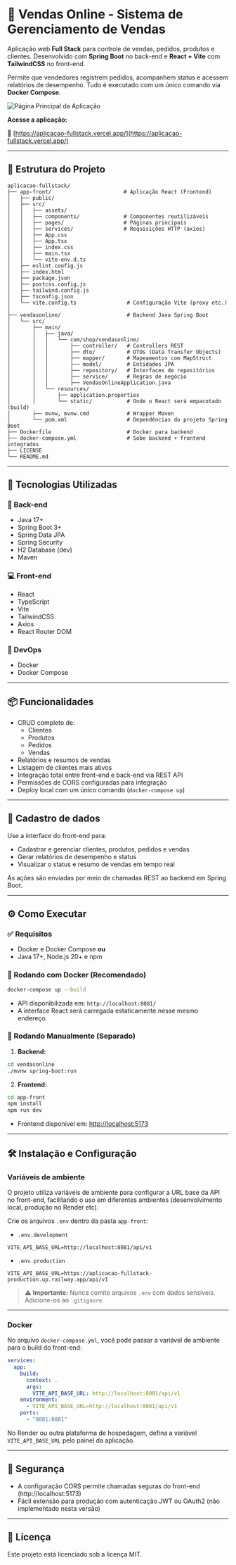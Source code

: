 # 🛒 Vendas Online - Sistema de Gerenciamento de Vendas

Aplicação web **Full Stack** para controle de vendas, pedidos, produtos e clientes. Desenvolvido com **Spring Boot** no back-end e **React + Vite** com **TailwindCSS** no front-end. 

Permite que vendedores registrem pedidos, acompanhem status e acessem relatórios de desempenho. Tudo é executado com um único comando via **Docker Compose**.

![Página Principal da Aplicação](app-front/src/assets/telainicial.png)

**Acesse a aplicação:**

🔗 [https://aplicacao-fullstack.vercel.app/](https://aplicacao-fullstack.vercel.app/)

---

## 📂 Estrutura do Projeto

```
aplicacao-fullstack/
├── app-front/                       # Aplicação React (Frontend)
│   ├── public/
│   ├── src/
│   │   ├── assets/
│   │   ├── components/              # Componentes reutilizáveis
│   │   ├── pages/                   # Páginas principais
│   │   ├── services/                # Requisições HTTP (axios)
│   │   ├── App.css
│   │   ├── App.tsx
│   │   ├── index.css
│   │   ├── main.tsx
│   │   └── vite-env.d.ts
│   ├── eslint.config.js
│   ├── index.html
│   ├── package.json
│   ├── postcss.config.js
│   ├── tailwind.config.js
│   ├── tsconfig.json
│   └── vite.config.ts                # Configuração Vite (proxy etc.)
│
├── vendasonline/                     # Backend Java Spring Boot
│   └── src/                          
│       ├── main/
│       │   ├── java/
│       │   │   └── com/shop/vendasonline/
│       │   │       ├── controller/   # Controllers REST
│       │   │       ├── dto/          # DTOs (Data Transfer Objects)
│       │   │       ├── mapper/       # Mapeamentos com MapStruct
│       │   │       ├── model/        # Entidades JPA
│       │   │       ├── repository/   # Interfaces de repositórios
│       │   │       ├── service/      # Regras de negócio
│       │   │       ├── VendasOnlineApplication.java
│       │   └── resources/
│       │       ├── application.properties
│       │       └── static/           # Onde o React será empacotado (build)
│       ├── mvnw, mvnw.cmd            # Wrapper Maven
│       └── pom.xml                   # Dependências do projeto Spring Boot
├── Dockerfile                        # Docker para backend
├── docker-compose.yml                # Sobe backend + frontend integrados
├── LICENSE
└── README.md 
```

---

## 🚀 Tecnologias Utilizadas

### 🔧 Back-end
- Java 17+
- Spring Boot 3+
- Spring Data JPA
- Spring Security
- H2 Database (dev)
- Maven

### 💻 Front-end
- React
- TypeScript
- Vite
- TailwindCSS
- Axios
- React Router DOM

### 🐳 DevOps
- Docker
- Docker Compose

---

## 📦 Funcionalidades

- CRUD completo de:
  - Clientes
  - Produtos
  - Pedidos
  - Vendas
- Relatórios e resumos de vendas
- Listagem de clientes mais ativos
- Integração total entre front-end e back-end via REST API
- Permissões de CORS configuradas para integração
- Deploy local com um único comando (`docker-compose up`)

---

## 📝 Cadastro de dados

Use a interface do front-end para:

- Cadastrar e gerenciar clientes, produtos, pedidos e vendas
- Gerar relatórios de desempenho e status
- Visualizar o status e resumo de vendas em tempo real

As ações são enviadas por meio de chamadas REST ao backend em Spring Boot.

---

## ⚙️ Como Executar

### ✅ Requisitos

- Docker e Docker Compose **ou**
- Java 17+, Node.js 20+ e npm

### 🔁 Rodando com Docker (Recomendado)

```bash
docker-compose up --build
```

- API disponibilizada em: `http://localhost:8081/`  
- A interface React será carregada estaticamente nesse mesmo endereço.

### 🔧 Rodando Manualmente (Separado)

1. **Backend:**

```bash
cd vendasonline
./mvnw spring-boot:run
```

2. **Frontend:**

```bash
cd app-front
npm install
npm run dev
```

- Frontend disponível em: [http://localhost:5173](http://localhost:5173)

---

## 🛠️ Instalação e Configuração

### Variáveis de ambiente

O projeto utiliza variáveis de ambiente para configurar a URL base da API no front-end, facilitando o uso em diferentes ambientes (desenvolvimento local, produção no Render etc).

Crie os arquivos `.env` dentro da pasta `app-front`:

- `.env.development`

```env
VITE_API_BASE_URL=http://localhost:8081/api/v1
```

- `.env.production`

```env
VITE_API_BASE_URL=https://aplicacao-fullstack-production.up.railway.app/api/v1
```

> ⚠️ **Importante:** Nunca comite arquivos `.env` com dados sensíveis. Adicione-os ao `.gitignore`.

---

### Docker

No arquivo `docker-compose.yml`, você pode passar a variável de ambiente para o build do front-end:

```yaml
services:
  app:
    build:
      context: .
      args:
        VITE_API_BASE_URL: http://localhost:8081/api/v1
    environment:
      - VITE_API_BASE_URL=http://localhost:8081/api/v1
    ports:
      - "8081:8081"
```

No Render ou outra plataforma de hospedagem, defina a variável `VITE_API_BASE_URL` pelo painel da aplicação.

---

## 🔐 Segurança

- A configuração CORS permite chamadas seguras do front-end (http://localhost:5173)
- Fácil extensão para produção com autenticação JWT ou OAuth2 (não implementado nesta versão)

---

## 📄 Licença

Este projeto está licenciado sob a licença MIT.
